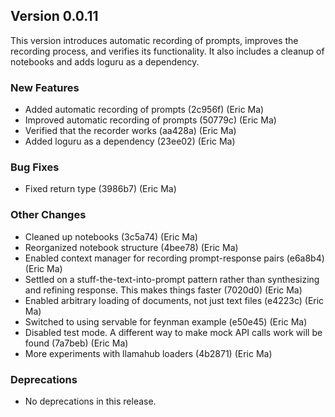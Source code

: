 ## Version 0.0.11

This version introduces automatic recording of prompts, improves the recording process, and verifies its functionality. It also includes a cleanup of notebooks and adds loguru as a dependency.

### New Features

- Added automatic recording of prompts (2c956f) (Eric Ma)
- Improved automatic recording of prompts (50779c) (Eric Ma)
- Verified that the recorder works (aa428a) (Eric Ma)
- Added loguru as a dependency (23ee02) (Eric Ma)

### Bug Fixes

- Fixed return type (3986b7) (Eric Ma)

### Other Changes

- Cleaned up notebooks (3c5a74) (Eric Ma)
- Reorganized notebook structure (4bee78) (Eric Ma)
- Enabled context manager for recording prompt-response pairs (e6a8b4) (Eric Ma)
- Settled on a stuff-the-text-into-prompt pattern rather than synthesizing and refining response. This makes things faster (7020d0) (Eric Ma)
- Enabled arbitrary loading of documents, not just text files (e4223c) (Eric Ma)
- Switched to using servable for feynman example (e50e45) (Eric Ma)
- Disabled test mode. A different way to make mock API calls work will be found (7a7beb) (Eric Ma)
- More experiments with llamahub loaders (4b2871) (Eric Ma)

### Deprecations

- No deprecations in this release.
